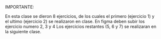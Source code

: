IMPORTANTE:

En esta clase se dieron 8 ejercicios, de los cuales el primero (ejercicio 1) y el ultimo (ejercicio 2)
se realizaron en clase. En figma deben subir los ejercicio numero 2, 3 y 4
Los ejercicios restantes (5, 6 y 7) se realizaran en la siguiente clase.